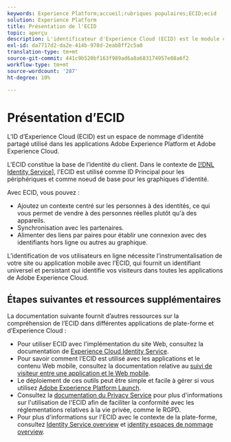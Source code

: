 ```yaml
---
keywords: Experience Platform;accueil;rubriques populaires;ECID;ecid
solution: Experience Platform
title: Présentation de l'ECID
topic: aperçu
description: L'identificateur d'Experience Cloud (ECID) est le module côté client qui permet d'accéder à la gestion des identités et qui remplit trois fonctions Principales.
exl-id: da7717d2-da2e-414b-978d-2eab8ff2c5a0
translation-type: tm+mt
source-git-commit: 441c9b520bf163f989ad6a8a683174957e08a6f2
workflow-type: tm+mt
source-wordcount: '287'
ht-degree: 10%

---
```


# Présentation d’ECID

L’ID d’Experience Cloud (ECID) est un espace de nommage d’identité partagé utilisé dans les applications Adobe Experience Platform et Adobe Experience Cloud.

L’ECID constitue la base de l’identité du client. Dans le contexte de [[!DNL Identity Service]](./home.md), l&#39;ECID est utilisé comme ID Principal pour les périphériques et comme noeud de base pour les graphiques d&#39;identité.

Avec ECID, vous pouvez :

* Ajoutez un contexte centré sur les personnes à des identités, ce qui vous permet de vendre à des personnes réelles plutôt qu&#39;à des appareils.
* Synchronisation avec les partenaires.
* Alimenter des liens par paires pour établir une connexion avec des identifiants hors ligne ou autres au graphique.

L’identification de vos utilisateurs en ligne nécessite l’instrumentalisation de votre site ou application mobile avec l’ECID, qui fournit un identifiant universel et persistant qui identifie vos visiteurs dans toutes les applications de Adobe Experience Cloud.

## Étapes suivantes et ressources supplémentaires

La documentation suivante fournit d’autres ressources sur la compréhension de l’ECID dans différentes applications de plate-forme et d’Experience Cloud :

* Pour utiliser ECID avec l&#39;implémentation du site Web, consultez la documentation de [Experience Cloud Identity Service](https://experienceleague.adobe.com/docs/id-service/using/home.html?lang=en).
* Pour savoir comment l’ECID est utilisé avec les applications et le contenu Web mobile, consultez la documentation relative au [suivi de visiteur entre une application et le Web mobile](https://experienceleague.adobe.com/docs/mobile-services/ios/sdk-reference-ios/hybrid-app.html?lang=en#sdk-reference-ios).
* Le déploiement de ces outils peut être simple et facile à gérer si vous utilisez [Adobe Experience Platform Launch](https://experienceleague.adobe.com/docs/launch/using/home.html?lang=en).
* Consultez la [documentation du Privacy Service](../privacy-service/identity-data.md) pour plus d&#39;informations sur l&#39;utilisation de l&#39;ECID afin de faciliter la conformité avec les réglementations relatives à la vie privée, comme le RGPD.
* Pour plus d&#39;informations sur l&#39;ECID avec le contexte de la plate-forme, consultez [Identity Service overview](./home.md) et [identity espaces de nommage overview](./namespaces.md).